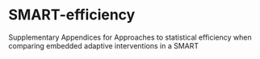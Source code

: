 # SMART-efficiency
Supplementary Appendices for Approaches to statistical efficiency when comparing embedded adaptive interventions in a SMART
